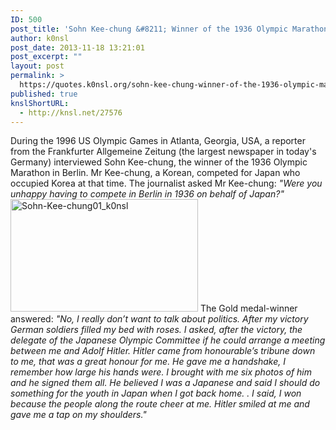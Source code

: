 ```yaml
---
ID: 500
post_title: 'Sohn Kee-chung &#8211; Winner of the 1936 Olympic Marathon in Berlin'
author: k0nsl
post_date: 2013-11-18 13:21:01
post_excerpt: ""
layout: post
permalink: >
  https://quotes.k0nsl.org/sohn-kee-chung-winner-of-the-1936-olympic-marathon-in-berlin.html
published: true
knslShortURL:
  - http://knsl.net/27576
---
```

During the 1996 US Olympic Games in Atlanta, Georgia, USA, a reporter from the Frankfurter Allgemeine Zeitung (the largest newspaper in today's Germany) interviewed Sohn Kee-chung, the winner of the 1936 Olympic Marathon in Berlin. Mr Kee-chung, a Korean, competed for Japan who occupied Korea at that time. The journalist asked Mr Kee-chung: <em>"Were you unhappy having to compete in Berlin in 1936 on behalf of Japan?"</em>
<a href="http://quotes.k0nsl.org/wp-content/uploads/2013/11/Sohn-Kee-chung01_k0nsl.jpg"><img src="http://quotes.k0nsl.org/wp-content/uploads/2013/11/Sohn-Kee-chung01_k0nsl-300x180.jpg" alt="Sohn-Kee-chung01_k0nsl" width="300" height="180" class="aligncenter size-medium wp-image-501" /></a>
The Gold medal-winner answered: <em>"No, I really don’t want to talk about politics. After my victory German soldiers filled my bed with roses. I asked, after the victory, the delegate of the Japanese Olympic Committee if he could arrange a meeting between me and Adolf Hitler. Hitler came from honourable’s tribune down to me, that was a great honour for me. He gave me a handshake, I remember how large his hands were. I brought with me six photos of him and he signed them all. He believed I was a Japanese and said I should do something for the youth in Japan when I got back home. . I said, I won because the people along the route cheer at me. Hitler smiled at me and gave me a tap on my shoulders."</em>